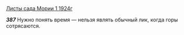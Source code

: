 
[Листы сада Мории 1 1924г](https://127.0.0.1:4002/agni/1924)

___387___
Нужно понять время — нельзя являть обычный лик, когда горы сотрясаются.   

